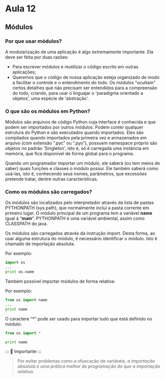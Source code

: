 # Aula 12

## Módulos

### Por que usar módulos?

A modularização de uma aplicação é algo extremamente importante. Ela deve ser feita por duas razões:

- Para escrever módulos e reutilizar o código escrito em outras aplicações;
- Queremos que o código de nossa aplicação esteja organizado de modo a facilitar o controle e o entendimento do todo. Os módulos "ocultam" certos detalhes que não precisam ser entendidos para a compreensão do todo, criando,  para usar o linguajar o  'paradigma orientado a objetos', uma espécie de 'abstração'.

### O que são os módulos em Python?
Módulos são arquivos de código Python cuja interface é conhecida e que podem ser importados por outros módulos. Podem conter qualquer estrutura do Python e são executados quando importados. Eles são compilados quando importados pela primeira vez e armazenados em arquivo (com extensão “.pyc” ou “.pyo”), possuem namespace próprio são objetos no padrão 'Singleton', isto é, só é carregada uma instância em memória, que fica disponível de forma global para o programa.

Quando um programador importar um módulo, ele saberá (ou tem meios de saber) quais funções e classes o módulo possui. Ele também saberá como usá-las, isto é, conhecendo seus nomes, parâmetros, que excessões pretende tratar, dentre outras características.

### Como os módulos são carregados?

Os módulos são localizados pelo interpretador através da lista de pastas PYTHONPATH (sys.path), que normalmente inclui a pasta corrente em primeiro lugar. O módulo principal de um programa tem a variável __name__ igual à “__main__”. PYTHONPATH é uma variável ambiental, assim como CLASSPATH do java.

Os módulos são carregados através da instrução import. Desta forma, ao usar alguma estrutura do módulo, é necessário identificar o módulo. Isto é chamado de importação absoluta.

Por exemplo:

```python
import os 
...
print os.name
```
Também possível importar módulos de forma relativa:

Por exemplo:

```python
from os import name 
...
print name
```

O caractere “*” pode ser usado para importar tudo que está definido no módulo:

```python
from os import * 

print name
```
::: :pushpin: Importante :::

>Por evitar problemas como a ofuscação de variáveis, *a importação absoluta é uma prática melhor de programação do que a importação relativa*.



